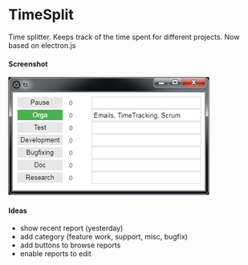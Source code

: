 TimeSplit
=========

Time splitter. Keeps track of the time spent for different projects.
Now based on electron.js

#### Screenshot ####

![Screenshot](./screenshot.png "Screenshot")

#### Ideas ####

 - show recent report (yesterday)
 - add category (feature work, support, misc, bugfix)
 - add buttons to browse reports
 - enable reports to edit
